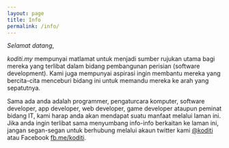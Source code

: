 ```yaml
---
layout: page
title: Info
permalink: /info/
---
```


_Selamat datang_,

*koditi.my* mempunyai matlamat untuk menjadi sumber rujukan utama bagi mereka yang terlibat dalam bidang pembangunan perisian (software development). Kami juga mempunyai aspirasi ingin membantu mereka yang bercita-cita menceburi bidang ini untuk memandu mereka ke arah yang sepatutnya.

Sama ada anda adalah programmer, pengaturcara komputer, software developer, app developer, web developer, game developer ataupun peminat bidang IT, kami harap anda akan mendapat suatu manfaat melalui laman ini. Jika anda ingin terlibat sama menyumbang info-info berkaitan ke laman ini, jangan segan-segan untuk berhubung melalui akaun twitter kami [@koditi](https://twitter.com/koditi) atau Facebook [fb.me/koditi](https://fb.me/koditi). 
